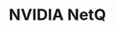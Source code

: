 ---
title: NVIDIA NetQ
layout: pdf
product: Cumulus NetQ
type: pdf
bookhidden: true
version: "4.12"
imgData: cumulus-netq
siteSlug: cumulus-netq
pdfhidden: true
draft: true

---